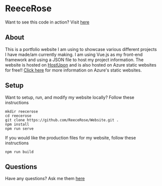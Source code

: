 # ReeceRose
Want to see this code in action? Visit [here](http://reecerose.com)

## About
This is a portfolio website I am using to showcase various different projects I have made/am currently making. I am using Vue.js as my front-end framework and using a JSON file to host my project information. The website is hosted on [HostUpon](https://hostupon.ca) and is also hosted on Azure static websites for free!! [Click here](https://docs.microsoft.com/en-us/azure/storage/blobs/storage-blob-static-website) for more information on Azure's static websites.

## Setup
Want to setup, run, and modify my website locally? Follow these instructions
```
mkdir reecerose 
cd reecerose
git clone https://github.com/ReeceRose/Website.git .
npm install
npm run serve
```
If you would like the production files for my website, follow these instructions
```
npm run build
```

## Questions
Have any questions? Ask me them [here](http://reecerose.com/#Contact)